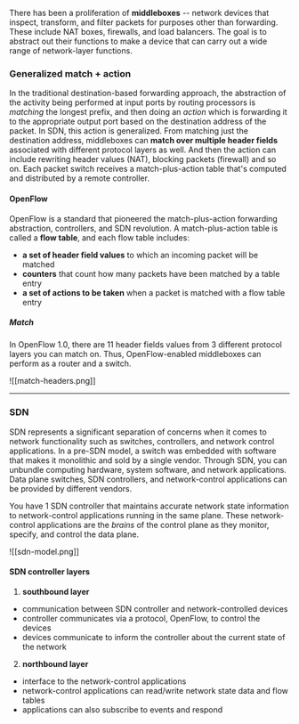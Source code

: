There has been a proliferation of **middleboxes** -- network devices that inspect, transform, and filter packets for purposes other than forwarding. These include NAT boxes, firewalls, and load balancers. The goal is to abstract out their functions to make a device that can carry out a wide range of network-layer functions.

### Generalized match + action
In the traditional destination-based forwarding approach, the abstraction of the activity being performed at input ports by routing processors is *matching* the longest prefix, and then doing an *action* which is forwarding it to the appropriate output port based on the destination address of the packet. In SDN, this action is generalized. From matching just the destination address, middleboxes can **match over multiple header fields** associated with different protocol layers as well. And then the action can include rewriting header values (NAT), blocking packets (firewall) and so on. Each packet switch receives a match-plus-action table that's computed and distributed by a remote controller.

#### OpenFlow
OpenFlow is a standard that pioneered the match-plus-action forwarding abstraction, controllers, and SDN revolution. A match-plus-action table is called a **flow table**, and each flow table includes:
- **a set of header field values** to which an incoming packet will be matched
- **counters** that count how many packets have been matched by a table entry
- **a set of actions to be taken** when a packet is matched with a flow table entry

##### Match
In OpenFlow 1.0, there are 11 header fields values from 3 different protocol layers you can match on. Thus, OpenFlow-enabled middleboxes can perform as a router and a switch.

![[match-headers.png]]

---
### SDN
SDN represents a significant separation of concerns when it comes to network functionality such as switches, controllers, and network control applications. In a pre-SDN model, a switch was embedded with software that makes it monolithic and sold by a single vendor. Through SDN, you can unbundle computing hardware, system software, and network applications. Data plane switches, SDN controllers, and network-control applications can be provided by different vendors.

You have 1 SDN controller that maintains accurate network state information to network-control applications running in the same plane. These network-control applications are the *brains* of the control plane as they monitor, specify, and control the data plane.

![[sdn-model.png]]

#### SDN controller layers
1. **southbound layer**
- communication between SDN controller and network-controlled devices
- controller communicates via a protocol, OpenFlow, to control the devices
- devices communicate to inform the controller about the current state of the network

2. **northbound layer**
- interface to the network-control applications
- network-control applications can read/write network state data and flow tables
- applications can also subscribe to events and respond 